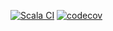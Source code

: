 [![Scala CI](https://github.com/PhiCS98/Quoridor/actions/workflows/main.yml/badge.svg)](https://github.com/PhiCS98/Quoridor/actions/workflows/scala.yml)
[![codecov](https://codecov.io/gh/PhiCS98/Quoridor/branch/dev/graph/badge.svg?token=UC46PW3DMN)](https://codecov.io/gh/PhiCS98/Quoridor)
